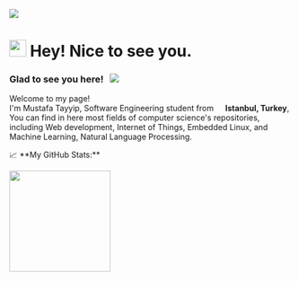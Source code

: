 [![](https://img.shields.io/badge/LinkedIn-0077B5?style=for-the-badge&logo=linkedin&logoColor=white)](https://www.linkedin.com/in/mutabay/)

<h1><img src="https://emojis.slackmojis.com/emojis/images/1531849430/4246/blob-sunglasses.gif?1531849430" width="30"/> Hey! Nice to see you.</h1>

### Glad to see you here! &nbsp; ![](https://visitor-badge.glitch.me/badge?page_id=mutabay.mutabay)


<p>Welcome to my page! </br> I'm Mustafa Tayyip, Software Engineering student from <img src="https://cdn-icons-png.flaticon.com/512/197/197518.png" width="13"/> <b>Istanbul, Turkey</b>, You can find in here most fields of computer science's repositories, including Web development, Internet of Things, Embedded Linux, and Machine Learning, Natural Language Processing. 
 </p>
📈 **My GitHub Stats:**

<p>
  <img height="180em" src="https://github-readme-stats.vercel.app/api/top-langs/?username=mutabay&exclude_repo=KNN-Image-Classification&show_icons=true&hide_border=true&layout=compact&langs_count=8"/>
</p>
